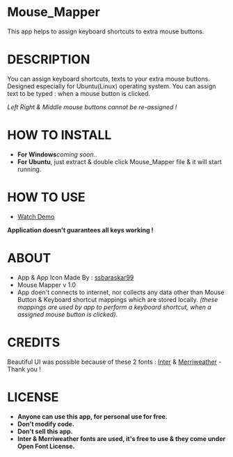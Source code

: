 # Mouse_Mapper
  This app helps to assign keyboard shortcuts to extra mouse buttons.

# **DESCRIPTION**
  You can assign keyboard shortcuts, texts to your extra mouse buttons. Designed especially for Ubuntu(Linux) operating system.
  You can assign text to be typed : when a mouse button is clicked.
  
  _Left Right & Middle mouse buttons cannot be re-assigned !_
  
 # HOW TO INSTALL
 - **For Windows**_coming soon.._
 - **For Ubuntu**, just extract & double click Mouse_Mapper file & it will start running.

# HOW TO USE
- [Watch Demo](https://drive.google.com/file/d/1UAB8-7q5n3EzrPGom1ZBHsF8fUW8M7qf/view?usp=sharing)

**Application doesn't guarantees all keys working !**

# **ABOUT**
- App & App Icon Made By : [ssbaraskar99](https://github.com/ssbaraskar99/)
- Mouse Mapper v 1.0
- App doen't connects to internet, nor collects any data other than Mouse Button & Keyboard shortcut mappings which are stored locally. _(these mappings are used by app to perform a keyboard shortcut, when a assigned mouse button is clicked)_.

# **CREDITS**
Beautiful UI was possible because of these 2 fonts :
[Inter](https://github.com/rsms/inter) & [Merriweather](https://github.com/SorkinType/Merriweather)
-Thank you !

# **LICENSE**
- **Anyone can use this app, for personal use for free.**
- **Don't modify code.**
- **Don't sell this app.**
- **Inter & Merriweather fonts are used, it's free to use & they come under Open Font License.**
